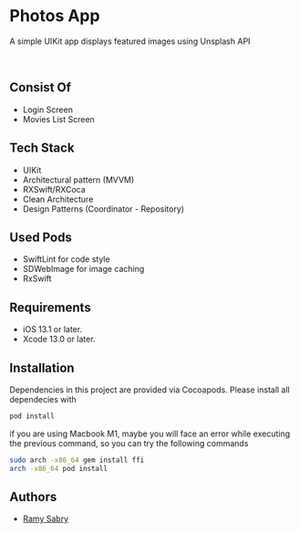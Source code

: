 
# Photos App

A simple UIKit app displays featured images using Unsplash API

<br />

    
## Consist Of
- Login Screen
- Movies List Screen

    
## Tech Stack
- UIKit
- Architectural pattern (MVVM)
- RXSwift/RXCoca
- Clean Architecture
- Design Patterns (Coordinator - Repository)
    

## Used Pods
- SwiftLint for code style
- SDWebImage for image caching
- RxSwift

## Requirements
- iOS 13.1 or later.
- Xcode 13.0 or later.
    

## Installation
Dependencies in this project are provided via Cocoapods. Please install all dependecies with

```bash
pod install
```

if you are using Macbook M1, maybe you will face an error while executing the previous command, so you can try the following commands
```sh
sudo arch -x86_64 gem install ffi
arch -x86_64 pod install
```

    
## Authors

- [Ramy Sabry](https://www.linkedin.com/in/ramy-aiman-sabry-153770117/)

  

